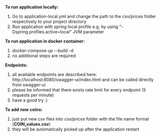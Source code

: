 **To run application locally:**
1) Go to application-local.yml and change the path to the csv/prices folder respectively to your project directory
2) Run application with spring local profile e.g. by using "-Dspring.profiles.active=local" JVM parameter 

**To run application in docker container:**
1) docker-compose up --build -d
2) no additional steps are required

**Endpoints:**
1) all available endpoints are described here: http://localhost:8080/swagger-ui/index.html and can be called directly from swagger-ui
2) please be informed that there exists rate limit for every endpoint (5 requests per minute)
3) have a good try :)


**To add new coins:**
1) just put new csv files into _csv/prices_ folder with the file name format (**COIN_values.csv**) 
2) they will be automatically picked up after the application restart

